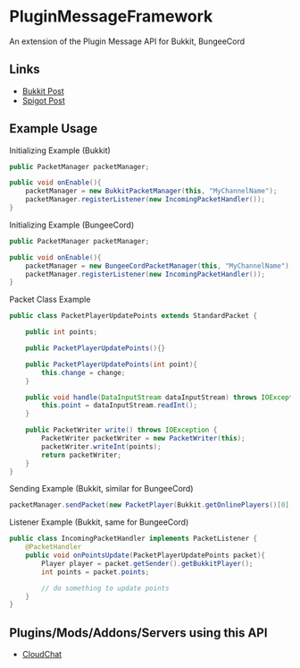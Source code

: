 PluginMessageFramework
=================

An extension of the Plugin Message API for Bukkit, BungeeCord

Links
-----

* [Bukkit Post](http://forums.bukkit.org/threads/api-pluginmessageapi.213649/)
* [Spigot Post](http://www.spigotmc.org/resources/pluginmessageapi.294/)

Example Usage
-------------

Initializing Example (Bukkit)

```java
public PacketManager packetManager;

public void onEnable(){
    packetManager = new BukkitPacketManager(this, "MyChannelName");
    packetManager.registerListener(new IncomingPacketHandler());
}
```


Initializing Example (BungeeCord)

```java
public PacketManager packetManager;

public void onEnable(){
    packetManager = new BungeeCordPacketManager(this, "MyChannelName");
    packetManager.registerListener(new IncomingPacketHandler());
}
```


Packet Class Example

```java
public class PacketPlayerUpdatePoints extends StandardPacket {

    public int points;

    public PacketPlayerUpdatePoints(){}

    public PacketPlayerUpdatePoints(int point){
        this.change = change;
    }

    public void handle(DataInputStream dataInputStream) throws IOException {
        this.point = dataInputStream.readInt();
    }

    public PacketWriter write() throws IOException {
        PacketWriter packetWriter = new PacketWriter(this);
        packetWriter.writeInt(points);
        return packetWriter;
    }
}
```


Sending Example (Bukkit, similar for BungeeCord)

```java
packetManager.sendPacket(new PacketPlayer(Bukkit.getOnlinePlayers()[0], new PacketPlayerUpdatePoints(50)));
```


Listener Example (Bukkit, same for BungeeCord)

```java
public class IncomingPacketHandler implements PacketListener {
    @PacketHandler
    public void onPointsUpdate(PacketPlayerUpdatePoints packet){
        Player player = packet.getSender().getBukkitPlayer();
        int points = packet.points;

        // do something to update points
    }
}
```

Plugins/Mods/Addons/Servers using this API
----------------------------------

* [CloudChat](http://www.spigotmc.org/resources/cloudchat.266/)